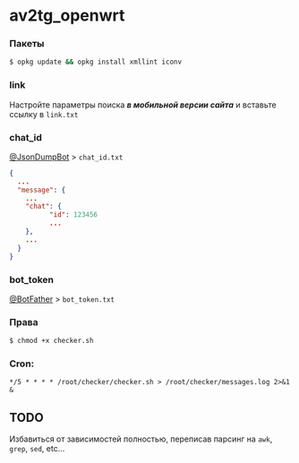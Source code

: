 # av2tg_openwrt

### Пакеты

```sh
$ opkg update && opkg install xmllint iconv
```

### link

Настройте параметры поиска **_в мобильной версии сайта_** и вставьте ссылку в `link.txt`

### chat_id

[@JsonDumpBot](https://t.me/JsonDumpBot) > `chat_id.txt`

```json
{
  ...
  "message": {
    ...
    "chat": {
          "id": 123456
          ...
    },
    ...
  }
}
```

### bot_token

[@BotFather](https://t.me/BotFather) > `bot_token.txt`

### Права

```sh
$ chmod +x checker.sh
```

### Cron:

`*/5 * * * * /root/checker/checker.sh > /root/checker/messages.log 2>&1 &`

## TODO

Избавиться от зависимостей полностью, переписав парсинг на `awk`, `grep`, `sed`, etc...
